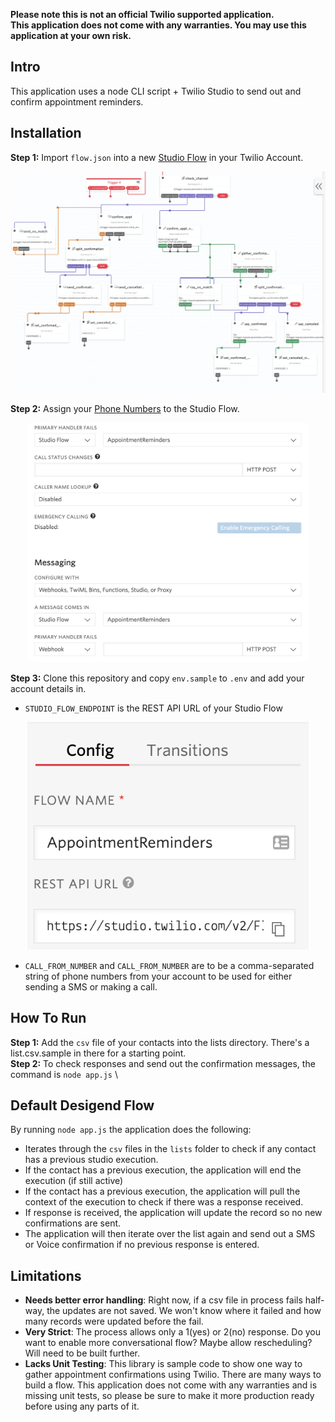 **Please note this is not an official Twilio supported application.**\
**This application does not come with any warranties. You may use this application at your own risk.** 

## Intro
This application uses a node CLI script + Twilio Studio to send out and confirm appointment reminders.

## Installation
**Step 1:** Import `flow.json` into a new [Studio Flow](https://www.twilio.com/console/studio/flows) in your Twilio Account.
<p align="center"><img src="./screenshots/flow.png?raw=true" width="650px" /></p>

**Step 2:** Assign your [Phone Numbers](https://www.twilio.com/console/phone-numbers/incoming) to the Studio Flow.
<p align="center"><img src="./screenshots/numbers.png?raw=true" width="450px" /></p>

**Step 3:** Clone this repository and copy `env.sample` to `.env` and add your account details in.
- `STUDIO_FLOW_ENDPOINT` is the REST API URL of your Studio Flow
<p align="center"><img src="./screenshots/endpoint.png?raw=true" width="450px" /></p>

- `CALL_FROM_NUMBER` and `CALL_FROM_NUMBER` are to be a comma-separated string of phone numbers from your account to be used for either sending a SMS or making a call.

## How To Run
**Step 1:** Add the `csv` file of your contacts into the lists directory. There's a list.csv.sample in there for a starting point. \
**Step 2:** To check responses and send out the confirmation messages, the command is `node app.js` \

## Default Desigend Flow
By running `node app.js` the application does the following:
- Iterates through the `csv` files in the `lists` folder to check if any contact has a previous studio execution.
- If the contact has a previous execution, the application will end the execution (if still active)
- If the contact has a previous execution, the application will pull the context of the execution to check if there was a response received.
- If response is received, the application will update the record so no new confirmations are sent.
- The application will then iterate over the list again and send out a SMS or Voice confirmation if no previous response is entered.

## Limitations
- **Needs better error handling**: Right now, if a csv file in process fails half-way, the updates are not saved. We won't know where it failed and how many records were updated before the fail.
- **Very Strict**: The process allows only a 1(yes) or 2(no) response. Do you want to enable more conversational flow? Maybe allow rescheduling? Will need to be built further.
- **Lacks Unit Testing**: This library is sample code to show one way to gather appointment confirmations using Twilio. There are many ways to build a flow. This application does not come with any warranties and is missing unit tests, so please be sure to make it more production ready before using any parts of it.

